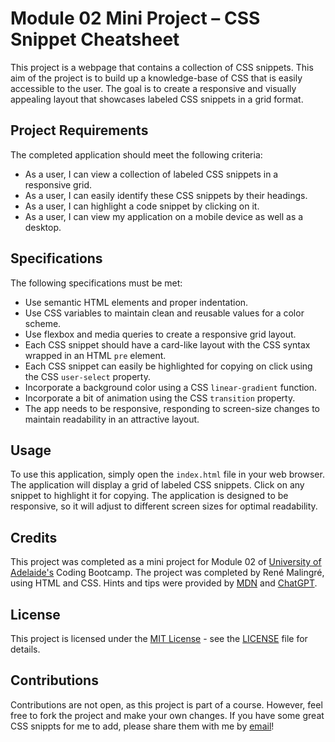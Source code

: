 # Module 02 Mini Project – CSS Snippet Cheatsheet

This project is a webpage that contains a collection of CSS snippets. This aim of the project is to build up a knowledge-base of CSS that is easily accessible to the user. The goal is to create a responsive and visually appealing layout that showcases labeled CSS snippets in a grid format.

## Project Requirements

The completed application should meet the following criteria:

- As a user, I can view a collection of labeled CSS snippets in a responsive grid.
- As a user, I can easily identify these CSS snippets by their headings.
- As a user, I can highlight a code snippet by clicking on it.
- As a user, I can view my application on a mobile device as well as a desktop.

## Specifications

The following specifications must be met:

- Use semantic HTML elements and proper indentation.
- Use CSS variables to maintain clean and reusable values for a color scheme.
- Use flexbox and media queries to create a responsive grid layout.
- Each CSS snippet should have a card-like layout with the CSS syntax wrapped in an HTML `pre` element.
- Each CSS snippet can easily be highlighted for copying on click using the CSS `user-select` property.
- Incorporate a background color using a CSS `linear-gradient` function.
- Incorporate a bit of animation using the CSS `transition` property.
- The app needs to be responsive, responding to screen-size changes to maintain readability in an attractive layout.

## Usage

To use this application, simply open the `index.html` file in your web browser. The application will display a grid of labeled CSS snippets. Click on any snippet to highlight it for copying. The application is designed to be responsive, so it will adjust to different screen sizes for optimal readability.

## Credits

This project was completed as a mini project for Module 02 of [University of Adelaide's](https://https://bootcamps.adelaide.edu.au/) Coding Bootcamp. The project was completed by René Malingré, using HTML and CSS. Hints and tips were provided by [MDN](https://developer.mozilla.org/en-US/docs/Web) and [ChatGPT](https://chat.openai.com/chat).

## License

This project is licensed under the [MIT License](https://opensource.org/licenses/MIT) - see the [LICENSE](LICENSE) file for details.

## Contributions

Contributions are not open, as this project is part of a course. However, feel free to fork the project and make your own changes. If you have some great CSS snippts for me to add, please share them with me by [email](mailto:rene.malingre@gmail.com)! 

